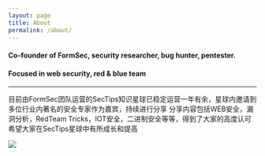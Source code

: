 ```yaml
---
layout: page
title: About
permalink: /about/
---
```


#### Co-founder of FormSec, security researcher, bug hunter, pentester.

#### Focused in web security, red & blue team

---

目前由FormSec团队运营的SecTips知识星球已稳定运营一年有余，星球内邀请到多位行业内著名的安全专家作为嘉宾，持续进行分享
分享内容包括WEB安全，漏洞分析，RedTeam Tricks，IOT安全，二进制安全等等，得到了大家的高度认可
希望大家在SecTips星球中有所成长和提高

![](http://reverse-tcp.xyz/static/img/SecTips2.jpg)



